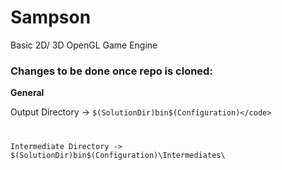 # Sampson
Basic 2D/ 3D OpenGL Game Engine

### Changes to be done once repo is cloned:

**General**

Output Directory -> <code>$(SolutionDir)bin\$(Configuration)\</code>

Intermediate Directory -> $(SolutionDir)bin\$(Configuration)\Intermediates\
